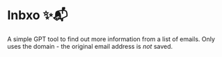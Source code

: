 # Inbxo ✨📬

A simple GPT tool to find out more information from a list of emails. Only uses the domain - the original email address is _not_ saved.